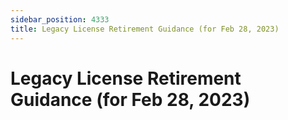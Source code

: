 ```yaml
---
sidebar_position: 4333
title: Legacy License Retirement Guidance (for Feb 28, 2023)
---
```


# Legacy License Retirement Guidance (for Feb 28, 2023)
